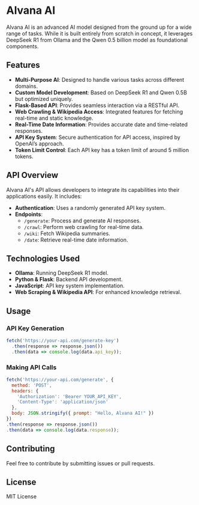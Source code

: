 # Alvana AI

Alvana AI is an advanced AI model designed from the ground up for a wide range of tasks. While it is built entirely from scratch in concept, it leverages DeepSeek R1 from Ollama and the Qwen 0.5 billion model as foundational components.

## Features
- **Multi-Purpose AI**: Designed to handle various tasks across different domains.
- **Custom Model Development**: Based on DeepSeek R1 and Qwen 0.5B but optimized uniquely.
- **Flask-Based API**: Provides seamless interaction via a RESTful API.
- **Web Crawling & Wikipedia Access**: Integrated features for fetching real-time and static knowledge.
- **Real-Time Date Information**: Provides accurate date and time-related responses.
- **API Key System**: Secure authentication for API access, inspired by OpenAI’s approach.
- **Token Limit Control**: Each API key has a token limit of around 5 million tokens.

## API Overview
Alvana AI's API allows developers to integrate its capabilities into their applications easily. It includes:

- **Authentication**: Uses a randomly generated API key system.
- **Endpoints**:
  - `/generate`: Process and generate AI responses.
  - `/crawl`: Perform web crawling for real-time data.
  - `/wiki`: Fetch Wikipedia summaries.
  - `/date`: Retrieve real-time date information.
  
## Technologies Used
- **Ollama**: Running DeepSeek R1 model.
- **Python & Flask**: Backend API development.
- **JavaScript**: API key system implementation.
- **Web Scraping & Wikipedia API**: For enhanced knowledge retrieval.

## Usage
### API Key Generation
```js
fetch('https://your-api.com/generate-key')
  .then(response => response.json())
  .then(data => console.log(data.api_key));
```

### Making API Calls
```js
fetch('https://your-api.com/generate', {
  method: 'POST',
  headers: {
    'Authorization': 'Bearer YOUR_API_KEY',
    'Content-Type': 'application/json'
  },
  body: JSON.stringify({ prompt: "Hello, Alvana AI!" })
})
.then(response => response.json())
.then(data => console.log(data.response));
```

## Contributing
Feel free to contribute by submitting issues or pull requests.

## License
MIT License

